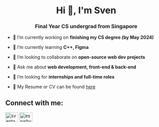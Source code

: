 <h1 align="center">Hi 👋, I'm Sven</h1>
<h3 align="center">Final Year CS undergrad from Singapore</h3>

- 🔭 I’m currently working on **finishing my CS degree (by May 2024)**

- 🌱 I’m currently learning **C++, Figma**

- 👯 I’m looking to collaborate on **open-source web dev projects**

- 💬 Ask me about **web development, front-end & back-end**

- 🤝 I’m looking for **internships and full-time roles**

- 📄 My Resume or CV can be found [here](https://drive.google.com/file/d/1C9OPTp9Yi_Ld3r2qeB2sci-Aj-ihS0Eh/view?usp=sharing)

<h2 align="left">Connect with me:</h2>
<p align="left">
<a href="https://linkedin.com/in/sventang" target="blank"><img align="center" src="https://raw.githubusercontent.com/rahuldkjain/github-profile-readme-generator/master/src/images/icons/Social/linked-in-alt.svg" alt="sventang" height="30" width="40" /></a>
<a href="mailto:sventang1@gmail.com" target="blank"><img align="center" src="https://www.svgrepo.com/show/56752/email.svg" alt="esswhyy" height="30" width="40" /></a>
</p>

